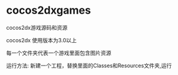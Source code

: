 cocos2dxgames
============

cocos2dx游戏源码和资源

cocos2dx 使用版本为3.0以上

每一个文件夹代表一个游戏里面包含图片资源

运行方法:
新建一个工程，替换里面的Classes和Resources文件夹,运行
